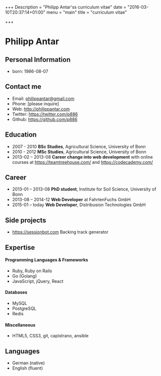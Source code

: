 +++
Description = "Philipp Antar'ss curriculum vitae"
date = "2016-03-10T20:37:14+01:00"
menu = "main"
title = "curriculum vitae"

+++
# Philipp Antar

## Personal Information
- born: 1986-08-07

## Contact me
- Email: philippantar@gmail.com
- Phone: [please inquire]
- Web: http://philippantar.com
- Twitter: https://twitter.com/p886
- Github: https://github.com/p886

## Education
- 2007 - 2010 **BSc Studies**, Agricultural Science, University of Bonn
- 2010 - 2012 **MSc Studies**, Agricultural Science, University of Bonn
- 2013-02 – 2013-08 **Career change into web development** with online courses at https://teamtreehouse.com/ and https://codecademy.com/

## Career
- 2013-01 – 2013-08 **PhD student**, Institute for Soil Science, University of Bonn
- 2013-08 – 2014-12 **Web Developer** at FahrtenFuchs GmbH
- 2015-01 – today **Web Developer**, Distribusion Technologies GmbH

## Side projects
- https://sessionbot.com Backing track generator

## Expertise
#### Programming Languages & Frameworks
- Ruby, Ruby on Rails
- Go (Golang)
- JavaScript, jQuery, React

#### Databases
- MySQL
- PostgreSQL
- Redis

#### Miscellaneous
- HTML5, CSS3, git, capistrano, ansible

## Languages
- German (native)
- English (fluent)
